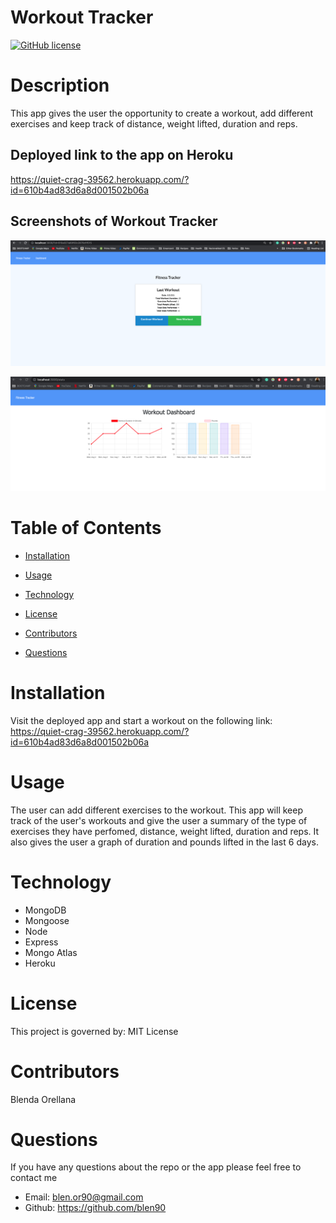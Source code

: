 # Workout Tracker 

[![GitHub license](https://img.shields.io/badge/License-MIT-blue.svg)](https://github.com/blen90/workout-tracker/)

# Description

This app gives the user the opportunity to create a workout, add different exercises and keep track of distance, weight lifted, duration and reps.


## Deployed link to the app on Heroku

https://quiet-crag-39562.herokuapp.com/?id=610b4ad83d6a8d001502b06a

## Screenshots of Workout Tracker

![Workout Tracker](workout-tracker-screenshot.jpg)


![Workout Tracker](workout-tracker-screenshot1.jpg)


# Table of Contents

* [Installation](#installation)
    
* [Usage](#usage)

* [Technology](#technology)

* [License](#license)

* [Contributors](#contributors)

* [Questions](#questions)

# Installation

Visit the deployed app and start a workout on the following link: https://quiet-crag-39562.herokuapp.com/?id=610b4ad83d6a8d001502b06a

# Usage

The user can add different exercises to the workout. This app will keep track of the user's workouts and give the user a summary of the type of exercises they have perfomed, distance, weight lifted, duration and reps. It also gives the user a graph of duration and pounds lifted in the last 6 days.

# Technology

* MongoDB
* Mongoose
* Node
* Express
* Mongo Atlas
* Heroku


# License 

This project is governed by: MIT License

# Contributors

Blenda Orellana

# Questions

If you have any questions about the repo or the app please feel free to contact me
 * Email: blen.or90@gmail.com
 * Github: https://github.com/blen90

